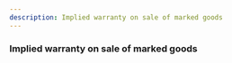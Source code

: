 ```yaml
---
description: Implied warranty on sale of marked goods
---
```


### Implied warranty on sale of marked goods

